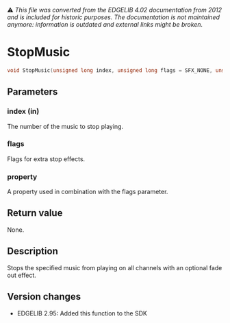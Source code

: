 :warning: _This file was converted from the EDGELIB 4.02 documentation from 2012 and is included for historic purposes. The documentation is not maintained anymore: information is outdated and external links might be broken._

# StopMusic


```c++
void StopMusic(unsigned long index, unsigned long flags = SFX_NONE, unsigned long property = 0)
```

## Parameters
### index (in)
The number of the music to stop playing.

### flags
Flags for extra stop effects.

### property
A property used in combination with the flags parameter.

## Return value
None.

## Description
Stops the specified music from playing on all channels with an optional fade out effect.

## Version changes
- EDGELIB 2.95: Added this function to the SDK

